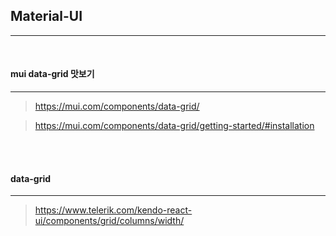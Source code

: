 ## Material-UI

---

<br>

#### mui data-grid 맛보기

---

> https://mui.com/components/data-grid/

> https://mui.com/components/data-grid/getting-started/#installation

<br>
<br>

#### data-grid

---

> https://www.telerik.com/kendo-react-ui/components/grid/columns/width/
